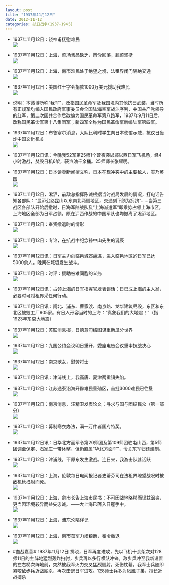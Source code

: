 ```yaml
---
layout: post
title: "1937年11月12日"
date: 2012-11-12
categories: 抗日战争(1937-1945)
---
```


<meta name="referrer" content="no-referrer" />

- 1937年11月12日：饶神甫抚慰难民 <br/><img src="https://ww4.sinaimg.cn/large/aca367d8jw1dyso6jx3h0j.jpg" />

- 1937年11月12日：上海，菜场售品缺乏，肉价回落，蔬菜坚挺 <br/><img src="https://ww3.sinaimg.cn/large/aca367d8jw1dysnlwio3nj.jpg" />

- 1937年11月12日：上海，南市难民处于绝望之境，法租界闭门隔绝交通 <br/><img src="https://ww4.sinaimg.cn/large/aca367d8jw1dysmgc8z0lj.jpg" />

- 1937年11月12日：美国红十字会捐款1000万美元援助我难民 <br/><img src="https://ww1.sinaimg.cn/large/aca367d8jw1dyslvq5c9yj.jpg" />

- 说明：本微博所称“我军”，泛指国民革命军及我国境内其他抗日武装，当时所有正规军均编入国民政府军事委员会全国陆海空军战斗序列，中国共产党领导的红军，第二次国共合作后改编为国民革命军第八路军，1937年9月11日后，改称国民革命军第十八集团军；新四军全称为国民革命军新编陆军第四军。 

- 1937年11月12日：布鲁塞尔消息，大队比利时学生向日本使馆示威，抗议日轰炸中国文化机关 <br/><img src="https://ww1.sinaimg.cn/large/aca367d8jw1dyskpuvxolj.jpg" />

- 1937年11月12日讯：今晚我52军第25师1个营夜袭邯郸以西日军飞机场，经4小时激战，焚毁日机6架，获汽油千余桶。25师师长张耀明。 

- 1937年11月12日：日本读卖新闻撰文称，日本在现冲突中的主要敌人，实乃英国 <br/><img src="https://ww3.sinaimg.cn/large/aca367d8jw1dysizdgxxhj.jpg" />

- 1937年11月12日，淞沪，前敌总指挥陈诚根据当时战局发展的情况，打电话告知各部队：“昆沪公路昆山以东南北两侧地区，交通刻下颇为拥挤”……当第三战区各部队开始后撤时，日海军陆战队及“上海派遣军”即乘势占领上海市区，上海地区全部为日军占领。原在沪西作战的中国军队也均撤离了淞沪地区。 

- 1937年11月12日：奉贤撤退时的情形 <br/><img src="https://ww2.sinaimg.cn/large/aca367d8jw1dysh8tki2oj.jpg" />

- 1937年11月12日：专论，在抗战中纪念孙中山先生的诞辰 <br/><img src="https://ww3.sinaimg.cn/large/aca367d8jw1dysfikoj9lj.jpg" />

- 1937年11月12日讯：日军主力向临邑城郊逼进，进入临邑地区的日军已达5000余人，晚间在城垣发生战斗。 

- 1937年11月12日：时评：援助被难同胞的义务 <br/><img src="https://ww3.sinaimg.cn/large/aca367d8jw1dysds69yajj.jpg" />

- 1937年11月12日讯：占领上海的日军指挥官发表谈话：日已成上海的主人翁，必要时可对租界采任何行动。 

- 1937年11月12日讯：闸北、浦东、曹家渡、南京路、龙华建筑尽毁，东区和东北区被毁工厂905家。有日人形容当时的上海：“真象我们的大地震！”（指1923年东京大地震） 

- 1937年11月12日：苏联消息报，日德意勾结图谋重新瓜分世界 <br/><img src="https://ww4.sinaimg.cn/large/aca367d8jw1dysc1v8nlrj.jpg" />

- 1937年11月12日：九国公约会议明日重开，委座电告会议重申抗战决心 <br/><img src="https://ww1.sinaimg.cn/large/aca367d8jw1dysab6200rj.jpg" />

- 1937年11月12日：南京歌女，慰劳将士 <br/><img src="https://ww1.sinaimg.cn/large/aca367d8jw1dys8kggrvyj.jpg" />

- 1937年11月12日讯：津浦线上，我高唐、夏津两重镇失陷。 

- 1937年11月12日：江苏通泰沿海开辟难民垦殖区，首批3000难民已往垦 <br/><img src="https://ww1.sinaimg.cn/large/aca367d8jw1dys6tzlrm4j.jpg" />

- 1937年11月12日：南京消息，汪精卫发表论文：寻求与国与团结民众（第一部分） <br/><img src="https://ww1.sinaimg.cn/large/aca367d8jw1dys540m91lj.jpg" />

- 1937年11月12日：募制寒衣办法，满一万件者国府特奖。 <br/><img src="https://ww1.sinaimg.cn/large/aca367d8jw1dys3d7wjikj.jpg" />

- 1937年11月12日讯：日华北方面军令第20师团及第109师团驻屯山西，第5师团调至保定、石家庄一带休整，但仍直属“华北方面军”，令关东军归还建制。 

- 1937年11月12日：津浦线，平原东发生激战。连日来，我游击队甚活跃 <br/><img src="https://ww3.sinaimg.cn/large/aca367d8jw1dys1n4hb50j.jpg" />

- 1937年11月12日：上海，伦敦每日电闻报记者史蒂芬司在法租界瞭望战况时被敌机枪扫射而死。 <br/><img src="https://ww1.sinaimg.cn/large/aca367d8jw1dyrzwag476j.jpg" />

- 1937年11月12日：上海，俞市长告上海市民书：不可因战地略移而误兹沮丧，更当因环境较异而益矢忠诚。——大上海已落入日寇手中。 <br/><img src="https://ww1.sinaimg.cn/large/aca367d8jw1dyry66rf49j.jpg" />

- 1937年11月12日：上海，浦东沦陷详记 <br/><img src="https://ww1.sinaimg.cn/large/aca367d8jw1dyrwferzgkj.jpg" />

- 1937年11月12日：上海，南市孤军力竭粮断，奉令撤退 <br/><img src="https://ww2.sinaimg.cn/large/aca367d8jw1dyruozizjsj.jpg" />

- #血战嘉善# 1937年11月12日 拂晓，日军再度进攻，先以飞机十余架次对128师11日的主阵地猛烈轰炸扫射，步兵再以多行横队冲锋。敌步兵冲至我新设置的左右梯次阵地前，突然被我军火力交叉猛烈侧射，死伤枕藉。我军士兵随即紧咬敌步兵近战厮杀，再次击退日军进攻。128师士兵多为凤凰子弟，擅长近战搏杀 


